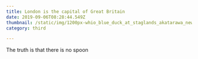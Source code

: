 ```yaml
---
title: London is the capital of Great Britain
date: 2019-09-06T08:28:44.549Z
thumbnail: /static/img/1200px-whio_blue_duck_at_staglands_akatarawa_new_zealand.jpg
category: third

---
```


The truth is that there is no spoon

